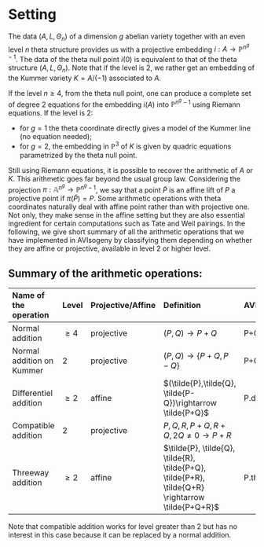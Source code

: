 # Setting

The data $(A, L, \Theta_n)$ of a dimension $g$ abelian variety together with an even level
$n$ theta structure provides us with a projective embedding $i : A \rightarrow
\mathbb{P}^{n^g-1}$. The data of the theta null point $i(0)$ is equivalent to that of the
theta structure $(A, L, \Theta_n)$. Note that if the level is $2$, we rather get an
embedding of the Kummer variety $K=A/(-1)$ associated to $A$.

If the level $n \geq 4$, from the theta null point, one can produce a complete set of
degree $2$ equations for the embedding $i(A)$ into $\mathbb{P}^{n^g-1}$ using Riemann equations. If the level is
$2$:
- for $g=1$ the theta coordinate directly gives a model of the Kummer line (no equation
  needed);
- for $g=2$, the embedding in $\mathbb{P}^3$ of $K$ is given by quadric equations parametrized by the theta null point.

Still using Riemann equations, it is possible to recover the arithmetic of $A$ or $K$.
This arithmetic goes far beyond the usual group law. Considering the projection
$\pi : \mathbb{A}^{n^g} \rightarrow \mathbb{P}^{n^g-1}$, we say that a point $\tilde{P}$ is an
affine lift of $P$ a projective point if $\pi(\tilde{P})=P$. Some arithmetic operations
with theta coordinates naturally deal with affine point rather than with projective one.
Not only, they make sense in the affine setting but they are also essential ingredient for certain
computations such as Tate and Weil pairings. In the following, we give short summary of all the
arithmetic operations that we have implemented in AVIsogeny by classifying them depending on
whether they are affine or projective, available in level $2$ or higher level.

## Summary of the arithmetic operations:

| Name of the operation     | Level    | Projective/Affine | Definition                                                                                         | AVIsogeny method              |
|:--------------------------|:---------|:------------------|:---------------------------------------------------------------------------------------------------|:------------------------------|
| Normal addition           | $\geq 4$ | projective        | $(P,Q) \rightarrow P +Q$                                                                           | P+Q                           | 
| Normal addition on Kummer | $2$      | projective        | $(P,Q) \rightarrow \{P+Q, P-Q\}$                                                                   | P+Q                           |
| Differentiel addition     | $\geq 2$ | affine            | $(\tilde{P},\tilde{Q}, \tilde{P-Q})\rightarrow \tilde{P+Q}$                                        | P.diff_add(Q, PmQ)            |
| Compatible addition       | $2$      | projective        | $P,Q,R, P+Q, R+Q, 2Q \ne 0  \rightarrow P+R$                                                       |                               | 
| Threeway addition         | $\geq 2$ | affine            | $\tilde{P}, \tilde{Q}, \tilde{R}, \tilde{P+Q}, \tilde{P+R}, \tilde{Q+R} \rightarrow \tilde{P+Q+R}$ | P.three_way_add(Q,R,PQ,QR,PR) |

Note that compatible addition works for level greater than $2$ but has no interest in this case because 
it can be replaced by a normal addition.



